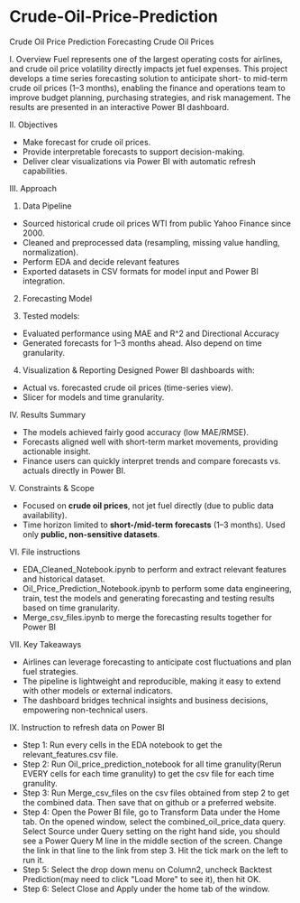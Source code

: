 # Crude-Oil-Price-Prediction
Crude Oil Price Prediction
Forecasting Crude Oil Prices

I.	Overview
Fuel represents one of the largest operating costs for airlines, and crude oil price volatility directly impacts jet fuel expenses. This project develops a time series forecasting solution to anticipate short- to mid-term crude oil prices (1–3 months), enabling the finance and operations team to improve budget planning, purchasing strategies, and risk management. The results are presented in an interactive Power BI dashboard.

II.	Objectives

-	Make forecast for crude oil prices.
-	Provide interpretable forecasts to support decision-making.
-	Deliver clear visualizations via Power BI with automatic refresh capabilities.

III.	Approach

1.	Data Pipeline

-	Sourced historical crude oil prices WTI from public Yahoo Finance since 2000.
-	Cleaned and preprocessed data (resampling, missing value handling, normalization).
-	Perform EDA and decide relevant features
-	Exported datasets in CSV formats for model input and Power BI integration.

2.	Forecasting Model

3.	Tested models: 
-	Evaluated performance using MAE and R^2 and Directional Accuracy
-	Generated forecasts for 1–3 months ahead. Also depend on time granularity.

4.	Visualization & Reporting
Designed Power BI dashboards with:
-	Actual vs. forecasted crude oil prices (time-series view).
-	Slicer for models and time granularity.


IV.	Results Summary

-	The models achieved fairly good accuracy (low MAE/RMSE).
-	Forecasts aligned well with short-term market movements, providing actionable insight.
-	Finance users can quickly interpret trends and compare forecasts vs. actuals directly in Power BI.



V.	Constraints & Scope

-	Focused on **crude oil prices**, not jet fuel directly (due to public data availability).
-	Time horizon limited to **short-/mid-term forecasts** (1–3 months).
	Used only **public, non-sensitive datasets**.


VI.	File instructions

-	EDA_Cleaned_Notebook.ipynb to perform and extract relevant features and historical dataset.
-	Oil_Price_Prediction_Notebook.ipynb to perform some data engineering, train, test the models and generating forecasting and testing results based on time granularity. 
-	Merge_csv_files.ipynb to merge the forecasting results together for Power BI


VII.	Key Takeaways
-	Airlines can leverage forecasting to anticipate cost fluctuations and plan fuel strategies.
-	The pipeline is lightweight and reproducible, making it easy to extend with other models or external indicators.
-	The dashboard bridges technical insights and business decisions, empowering non-technical users.

IX.  Instruction to refresh data on Power BI
- Step 1: Run every cells in the EDA notebook to get the relevant_features.csv file.
- Step 2: Run Oil_price_prediction_notebook for all time granulity(Rerun EVERY cells for each time granulity) to get the csv file for each time granulity.
- Step 3: Run Merge_csv_files on the csv files obtained from step 2 to get the combined data. Then save that on github or a preferred website.
- Step 4: Open the Power BI file, go to Transform Data under the Home tab. On the opened window, select the combined_oil_price_data query. Select Source under Query setting on the right hand side, you should see a Power Query M line in the middle section of the screen. Change the link in that line to the link from step 3. Hit the tick mark on the left to run it.
- Step 5: Select the drop down menu on Column2, uncheck Backtest Prediction(may need to click "Load More" to see it), then hit OK.
- Step 6: Select Close and Apply under the home tab of the window.
